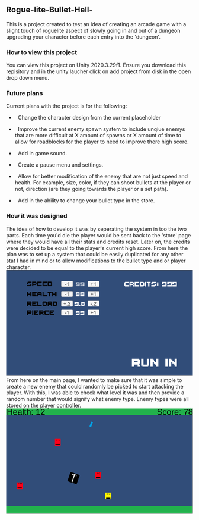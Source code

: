 <h2>Rogue-lite-Bullet-Hell-</h2> 
This is a project created to test an idea of creating an arcade game with a slight touch of roguelite aspect of slowly going in and out of a dungeon upgrading your character before each entry into the 'dungeon'. 
<h3>How to view this project</h3>
You can view this project on Unity 2020.3.29f1. Ensure you download this repisitory and in the unity laucher click on add project from disk in the open drop down menu.
<h3> Future plans</h3>
Current plans with the project is for the following:

-  &nbsp; Change the character design from the current placeholder

-  &nbsp; Improve the current enemy spawn system to include unqiue enemys that are more difficult at X amount of spawns or X amount of time to allow for roadblocks for the player to need to improve there high score.
  
-  &nbsp; Add in game sound.
  
-  &nbsp; Create a pause menu and settings.

-  &nbsp; Allow for better modification of the enemy that are not just speed and health. For example, size, color, if they can shoot bullets at the player or not, direction (are they going towards the player or a set path).
  
-  &nbsp; Add in the ability to change your bullet type in the store.
  
<h3> How it was designed</h3>
The idea of how to develop it was by seperating the system in too the two parts. Each time you'd die the player would be sent back to the 'store' page where they would have all their stats and credits reset. Later on, the credits were decided to be equal to the player's current high score. 
From here the plan was to set up a system that could be easily duplicated for any other stat I had in mind or to allow modifications to the bullet type and or player character. 
<img src="img2.PNG" alt="The upgrade screen of the game">
<br>
From here on the main page, I wanted to make sure that it was simple to create a new enemy that could randomly be picked to start attacking the player. With this, I was able to check what level it was and then provide a random number that would signify what enemy type. Enemy types were all stored on the player controller.
<img src="img1.PNG" alt="The main screen of the game">

